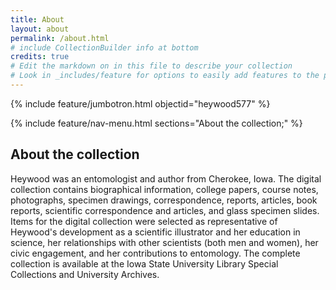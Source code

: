 ```yaml
---
title: About
layout: about
permalink: /about.html
# include CollectionBuilder info at bottom
credits: true
# Edit the markdown on in this file to describe your collection
# Look in _includes/feature for options to easily add features to the page
---
```


{% include feature/jumbotron.html objectid="heywood577" %} 

{% include feature/nav-menu.html sections="About the collection;" %}

## About the collection
Heywood was an entomologist and author from Cherokee, Iowa. The digital collection contains biographical information, college papers, course notes, photographs, specimen drawings, correspondence, reports, articles, book reports, scientific correspondence and articles, and glass specimen slides. Items for the digital collection were selected as representative of Heywood's development as a scientific illustrator and her education in science, her relationships with other scientists (both men and women), her civic engagement, and her contributions to entomology. The complete collection is available at the Iowa State University Library Special Collections and University Archives.